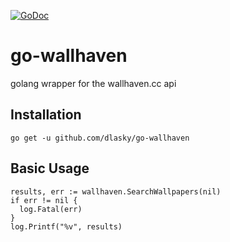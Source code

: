 [![GoDoc](https://godoc.org/github.com/dlasky/go-wallhaven?status.svg)](https://godoc.org/github.com/dlasky/go-wallhaven)

# go-wallhaven

golang wrapper for the wallhaven.cc api

## Installation

`go get -u github.com/dlasky/go-wallhaven`

## Basic Usage

```golang
results, err := wallhaven.SearchWallpapers(nil)
if err != nil {
  log.Fatal(err)
}
log.Printf("%v", results)
```
